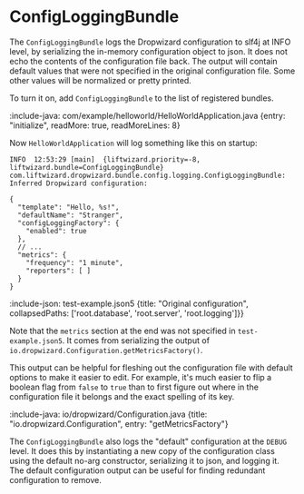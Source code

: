 # ConfigLoggingBundle

The `ConfigLoggingBundle` logs the Dropwizard configuration to slf4j at INFO level, by serializing the in-memory configuration object to json. It does not echo the contents of the configuration file back. The output will contain default values that were not specified in the original configuration file. Some other values will be normalized or pretty printed.

To turn it on, add `ConfigLoggingBundle` to the list of registered bundles.

:include-java: com/example/helloworld/HelloWorldApplication.java {entry: "initialize", readMore: true, readMoreLines: 8}

Now `HelloWorldApplication` will log something like this on startup:

```
INFO  12:53:29 [main]  {liftwizard.priority=-8, liftwizard.bundle=ConfigLoggingBundle} com.liftwizard.dropwizard.bundle.config.logging.ConfigLoggingBundle: Inferred Dropwizard configuration:
```

```json5 {title: "Output configuration"}
{
  "template": "Hello, %s!",
  "defaultName": "Stranger",
  "configLoggingFactory": {
    "enabled": true
  },
  // ...
  "metrics": {
    "frequency": "1 minute",
    "reporters": [ ]
  }
}
```

:include-json: test-example.json5 {title: "Original configuration", collapsedPaths: ['root.database', 'root.server', 'root.logging']}}

Note that the `metrics` section at the end was not specified in `test-example.json5`. It comes from serializing the output of `io.dropwizard.Configuration.getMetricsFactory()`.

This output can be helpful for fleshing out the configuration file with default options to make it easier to edit. For example, it's much easier to flip a boolean flag from `false` to `true` than to first figure out where in the configuration file it belongs and the exact spelling of its key.

:include-java: io/dropwizard/Configuration.java {title: "io.dropwizard.Configuration", entry: "getMetricsFactory"}

The `ConfigLoggingBundle` also logs the "default" configuration at the `DEBUG` level. It does this by instantiating a new copy of the configuration class using the default no-arg constructor, serializing it to json, and logging it. The default configuration output can be useful for finding redundant configuration to remove.
